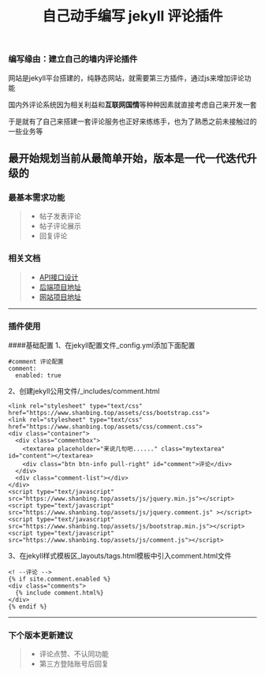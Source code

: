 ﻿---
layout: post
title: 自己动手编写 jekyll 评论插件
tags: [jekyll插件]
---

### 编写缘由：建立自己的墙内评论插件
网站是jekyll平台搭建的，纯静态网站，就需要第三方插件，通过js来增加评论功能

国内外评论系统因为相关利益和**互联网国情**等种种因素就直接考虑自己来开发一套

于是就有了自己来搭建一套评论服务也正好来练练手，也为了熟悉之前未接触过的一些业务等

最开始规划当前从最简单开始，版本是一代一代迭代升级的
---
### 最基本需求功能
> * 帖子发表评论
> * 帖子评论展示
> * 回复评论
### 相关文档
 >*   [API接口设计][1]
 >*   [后端项目地址][2]
 >*   [网站项目地址][3]
    
---
### 插件使用
####基础配置
1、在jekyll配置文件_config.yml添加下面配置
```
#comment 评论配置
comment:
  enabled: true
```
2、创建jekyll公用文件/_includes/comment.html
```
<link rel="stylesheet" type="text/css" href="https://www.shanbing.top/assets/css/bootstrap.css">
<link rel="stylesheet" type="text/css" href="https://www.shanbing.top/assets/css/comment.css">
<div class="container">
  <div class="commentbox">
    <textarea placeholder="来说几句吧......" class="mytextarea" id="content"></textarea>
    <div class="btn btn-info pull-right" id="comment">评论</div>
  </div>
  <div class="comment-list"></div>
</div>
<script type="text/javascript" src="https://www.shanbing.top/assets/js/jquery.min.js"></script>
<script type="text/javascript" src="https://www.shanbing.top/assets/js/jquery.comment.js" ></script>
<script type="text/javascript" src="https://www.shanbing.top/assets/js/bootstrap.min.js"></script>
<script type="text/javascript" src="https://www.shanbing.top/assets/js/comment.js"></script>
```
3、在jekyll样式模板区_layouts/tags.html模板中引入comment.html文件
```
<! --评论 -->
{% if site.comment.enabled %}
<div class="comments">
  {% include comment.html%}
</div>
{% endif %}
```
---
### 下个版本更新建议
> * 评论点赞、不认同功能
> * 第三方登陆账号后回复


  [1]: https://www.zybuluo.com/shanbing/note/1219367
  [2]: https://github.com/shanbing2015/comment-service.git
  [3]: https://github.com/shanbing2015/shanbing.top.git

